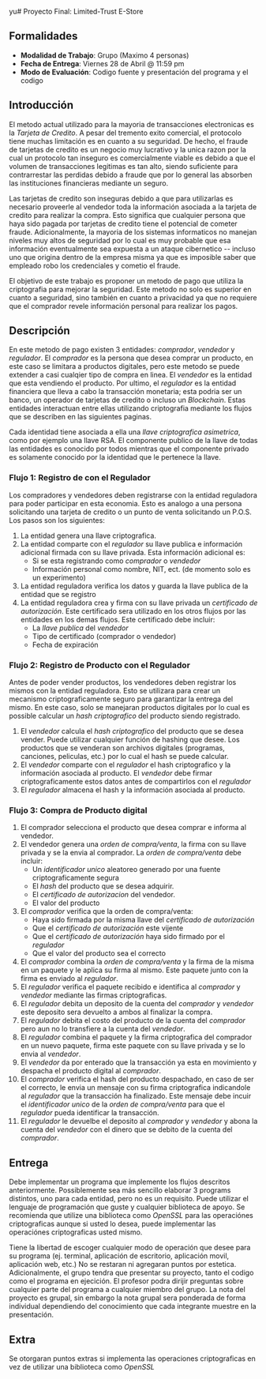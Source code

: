 yu# Proyecto Final: Limited-Trust E-Store

## Formalidades

* **Modalidad de Trabajo**: Grupo (Maximo 4 personas)
* **Fecha de Entrega**: Viernes 28 de Abril @ 11:59 pm
* **Modo de Evaluación**: Codigo fuente y presentación del programa y el codigo

## Introducción

El metodo actual utilizado para la mayoria de transacciones electronicas es la *Tarjeta de Credito*. A pesar del tremento exito comercial, el protocolo tiene muchas limitación es en cuanto a su seguridad. De hecho, el fraude de tarjetas de credito es un negocio muy lucrativo y la unica razon por la cual un protocolo tan inseguro es comercialmente viable es debido a que el volumen de transacciones legitimas es tan alto, siendo suficiente para contrarrestar las perdidas debido a fraude que por lo general las absorben las instituciones financieras mediante un seguro.

Las tarjetas de credito son inseguras debido a que para utilizarlas es necesario proveerle al vendedor toda la información asociada a la tarjeta de credito para realizar la compra. Esto significa que cualquier persona que haya sido pagada por tarjetas de credito tiene el potencial de cometer fraude. Adicionalmente, la mayoria de los sistemas informaticos no manejan niveles muy altos de seguridad por lo cual es muy probable que esa información eventualmente sea expuesta a un ataque cibernetico -- incluso uno que origina dentro de la empresa misma ya que es imposible saber que empleado robo los credenciales y cometio el fraude.

El objetivo de este trabajo es proponer un metodo de pago que utiliza la criptografia para mejorar la seguridad. Este metodo no solo es superior en cuanto a seguridad, sino también en cuanto a privacidad ya que no requiere que el comprador revele información personal para realizar los pagos.

## Descripción

En este metodo de pago existen 3 entidades: *comprador*, *vendedor* y *regulador*. El *comprador* es la persona que desea comprar un producto, en este caso se limitara a productos digitales, pero este metodo se puede extender a casi cualqier tipo de compra en linea. El *vendedor* es la entidad que esta vendiendo el producto. Por ultimo, el *regulador* es la entidad financiera que lleva a cabo la transacción monetaria; esta podria ser un banco, un operador de tarjetas de credito o incluso un *Blockchain*. Estas entidades interactuan entre ellas utilizando criptografia mediante los flujos que se describen en las siguientes paginas.

Cada identidad tiene asociada a ella una *llave criptografica asimetrica*, como por ejemplo una llave RSA. El componente publico de la llave de todas las entidades es conocido por todos mientras que el componente privado es solamente conocido por la identidad que le pertenece la llave.


### Flujo 1: Registro de con el Regulador

Los compradores y vendedores deben registrarse con la entidad reguladora para poder participar en esta economia. Esto es analogo a una persona solicitando una tarjeta de credito o un punto de venta solicitando un P.O.S. Los pasos son los siguientes:

1. La entidad genera una llave criptografica.
2. La entidad comparte con el *regulador* su llave publica e información adicional firmada con su llave privada. Esta información adicional es:
    * Si se esta registrando como *comprador* o *vendedor*
    * Información personal como nombre, NIT, ect. (de momento solo es un experimento)
3. La entidad reguladora verifica los datos y guarda la llave publica de la entidad que se registro
4. La entidad reguladora crea y firma con su llave privada un *certificado de autorización*. Este certificado sera utilizado en los otros flujos por las entidades en los demas flujos. Este certificado debe incluir:
    * La *llave publica* del *vendedor*
    * Tipo de certificado (comprador o vendedor)
    * Fecha de expiración

### Flujo 2: Registro de Producto con el Regulador

Antes de poder vender productos, los vendedores deben registrar los mismos con la entidad reguladora. Esto se utilizara para crear un mecanismo criptograficamente seguro para garantizar la entrega del mismo. En este caso, solo se manejaran productos digitales por lo cual es possible calcular un *hash criptografico* del producto siendo registrado.

1. El *vendedor* calcula el *hash criptografico* del producto que se desea vender. Puede utilizar cualquier función de hashing que desee. Los productos que se venderan son archivos digitales (programas, canciones, peliculas, etc.) por lo cual el hash se puede calcular.
2. El *vendedor* comparte con el *regulador* el hash criptografico y la información asociada al producto. El *vendedor* debe firmar criptograficamente estos datos antes de compartirlos con el *regulador*
3. El *regulador* almacena el hash y la información asociada al producto.

### Flujo 3: Compra de Producto digital

1. El comprador selecciona el producto que desea comprar e informa al vendedor.
2. El vendedor genera una *orden de compra/venta*, la firma con su llave privada y se la envia al comprador. La *orden de compra/venta* debe incluir:
    * Un *identificador unico* aleatoreo generado por una fuente criptograficamente segura
    * El *hash* del producto que se desea adquirir.
    * El *certificado de autorizacion* del vendedor.
    * El valor del producto
3. El *comprador* verifica que la orden de compra/venta:
    * Haya sido firmada por la misma llave del *certificado de autorización*
    * Que el *certificado de autorización* este vijente
    * Que el *certificado de autorización* haya sido firmado por el *regulador*
    * Que el valor del producto sea el correcto
4. El *comprador* combina la *orden de compra/venta* y la firma de la misma en un paquete y le aplica su firma al mismo. Este paquete junto con la firma es enviado al *regulador*.
5. El *regulador* verifica el paquete recibido e identifica al *comprador* y *vendedor* mediante las firmas criptograficas.
6. El *regulador* debita un deposito de la cuenta del *comprador* y *vendedor* este deposito sera devuelto a ambos al finalizar la compra.
7. El *regulador* debita el costo del producto de la cuenta del *comprador* pero aun no lo transfiere a la cuenta del *vendedor*.
8. El *regulador* combina el paquete y la firma criptografica del comprador en un nuevo paquete, firma este paquete con su llave privada y se lo envia al *vendedor*.
9. El *vendedor* da por enterado que la transacción ya esta en movimiento y despacha el producto digital al *comprador*.
10. El *comprador* verifica el hash del producto despachado, en caso de ser el correcto, le envia un mensaje con su firma criptografica indicandole al *regulador* que la transacción ha finalizado. Este mensaje debe incuir el *identificador unico* de la *orden de compra/venta* para que el *regulador* pueda identificar la transacción.
11. El *regulador* le devuelbe el deposito al *comprador* y *vendedor* y abona la cuenta del *vendedor* con el dinero que se debito de la cuenta del *comprador*.

## Entrega

Debe implementar un programa que implemente los flujos descritos anteriormente. Possiblemente sea más sencillo elaborar 3 programs distintos, uno para cada entidad, pero no es un requisito. Puede utilizar el lenguaje de programación que guste y cualquier biblioteca de apoyo. Se recomienda que utilize una biblioteca como *OpenSSL* para las operaciónes criptograficas aunque si usted lo desea, puede implementar las operaciónes criptograficas usted mismo.

Tiene la libertad de escoger cualquier modo de operación que desee para su programa (ej. terminal, aplicación de escritorio, aplicación movil, aplicación web, etc.) No se restaran ni agregaran puntos por estetica. Adicionalmente, el grupo tendra que presentar su proyecto, tanto el codigo como el programa en ejecición. El profesor podra dirijir preguntas sobre cualquier parte del programa a cualquier miembro del grupo. La nota del proyecto es grupal, sin embargo la nota grupal sera ponderada de forma individual dependiendo del conocimiento que cada integrante muestre en la presentación.

## Extra

Se otorgaran puntos extras si implementa las operaciones criptograficas en vez de utilizar una biblioteca como *OpenSSL*